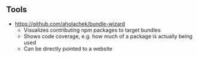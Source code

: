 ## Tools

- https://github.com/aholachek/bundle-wizard
	- Visualizes contributing npm packages to target bundles
	- Shows code coverage, e.g. how much of a package is actually being used
	- Can be directly pointed to a website